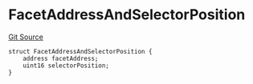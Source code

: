 # FacetAddressAndSelectorPosition
[Git Source](https://github.com/thrackle-io/Tron/blob/0f66d21b157a740e3d9acae765069e378935a031/src/economic/ruleStorage/RuleStorageDiamondLib.sol)


```solidity
struct FacetAddressAndSelectorPosition {
    address facetAddress;
    uint16 selectorPosition;
}
```

